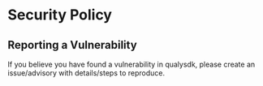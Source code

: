 # Security Policy

## Reporting a Vulnerability

If you believe you have found a vulnerability in qualysdk, please create an issue/advisory with details/steps to reproduce.
